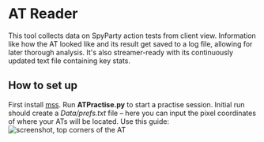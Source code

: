 # AT Reader
This tool collects data on SpyParty action tests from client view. Information like how the AT looked like and its result get saved to a log file, allowing for later thorough analysis.
It's also streamer-ready with its continuously updated text file containing key stats.
## How to set up
First install [mss](https://github.com/BoboTiG/python-mss). Run **ATPractise.py** to start a practise session.
Initial run should create a *Data/prefs.txt* file – here you can input the pixel coordinates of where your ATs will be located. Use this guide:
![screenshot, top corners of the AT](https://tonyl.site/at-reader-tutorial)
